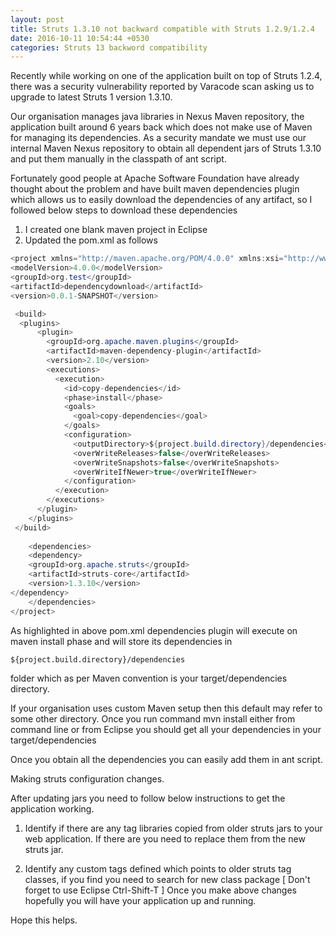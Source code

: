 ```yaml
---
layout: post
title: Struts 1.3.10 not backward compatible with Struts 1.2.9/1.2.4
date: 2016-10-11 10:54:44 +0530
categories: Struts 13 backword compatibility
---
```


Recently while working on one of the application built on top of Struts 1.2.4, there was a security vulnerability reported by Varacode scan asking us to upgrade to latest Struts 1 version 1.3.10.

Our organisation manages java libraries in Nexus Maven repository, the application built around 6 years back which does not make use of Maven for managing its dependencies. As a security mandate we must use our internal Maven Nexus repository to obtain all dependent jars of Struts 1.3.10 and put them manually in the classpath of ant script.

Fortunately good people at Apache Software Foundation have already thought about the problem and have built maven dependencies plugin which allows us to easily download the dependencies of any artifact, so I followed below steps to download these dependencies

1. I created one blank maven project in Eclipse
2. Updated the pom.xml as follows

```java
<project xmlns="http://maven.apache.org/POM/4.0.0" xmlns:xsi="http://www.w3.org/2001/XMLSchema-instance" xsi:schemaLocation="http://maven.apache.org/POM/4.0.0 http://maven.apache.org/xsd/maven-4.0.0.xsd">
<modelVersion>4.0.0</modelVersion>
<groupId>org.test</groupId>
<artifactId>dependencydownload</artifactId>
<version>0.0.1-SNAPSHOT</version>

 <build>
  <plugins>
      <plugin>
        <groupId>org.apache.maven.plugins</groupId>
        <artifactId>maven-dependency-plugin</artifactId>
        <version>2.10</version>
        <executions>
          <execution>
            <id>copy-dependencies</id>
            <phase>install</phase>
            <goals>
              <goal>copy-dependencies</goal>
            </goals>
            <configuration>
              <outputDirectory>${project.build.directory}/dependencies</outputDirectory>
              <overWriteReleases>false</overWriteReleases>
              <overWriteSnapshots>false</overWriteSnapshots>
              <overWriteIfNewer>true</overWriteIfNewer>
            </configuration>
          </execution>
        </executions>
      </plugin>
    </plugins>
 </build>
    
    <dependencies>
    <dependency>
    <groupId>org.apache.struts</groupId>
    <artifactId>struts-core</artifactId>
    <version>1.3.10</version>
</dependency>
    </dependencies>
</project>
```

As highlighted in above pom.xml dependencies plugin will execute on maven install phase and will store its dependencies in

```xml
${project.build.directory}/dependencies
```

folder which as per Maven convention is your target/dependencies directory.

If your organisation uses custom Maven setup then this default may refer to some other directory. Once you run command mvn install either from command line or from Eclipse you should get all your dependencies in your target/dependencies

Once you obtain all the dependencies you can easily add them in ant script.

Making struts configuration changes.

After updating jars you need to follow below instructions to get the application working.

1. Identify if there are any tag libraries copied from older struts jars to your web application. If there are you need to replace them from the new struts jar.

2. Identify any custom tags defined which points to older struts tag classes, if you find you need to search for new class package [ Don't forget to use Eclipse Ctrl-Shift-T ] Once you make above changes hopefully you will have your application up and running.

Hope this helps.
